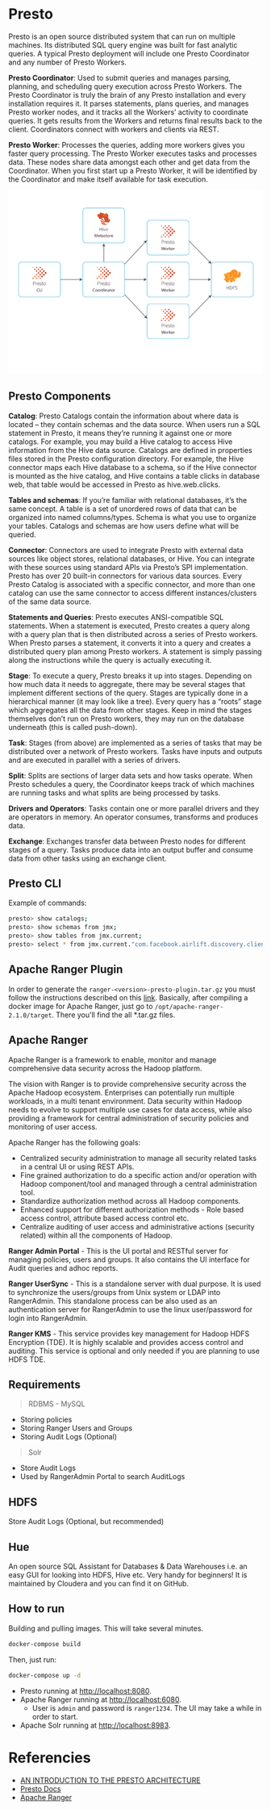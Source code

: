 # Presto

Presto is an open source distributed system that can run on multiple machines. Its distributed SQL query engine was built for fast analytic queries. A typical Presto deployment will include one Presto Coordinator and any number of Presto Workers.

**Presto Coordinator**: Used to submit queries and manages parsing, planning, and scheduling query execution across Presto Workers. The Presto Coordinator is truly the brain of any Presto installation and every installation requires it. It parses statements, plans queries, and manages Presto worker nodes, and it tracks all the Workers’ activity to coordinate queries. It gets results from the Workers and returns final results back to the client. Coordinators connect with workers and clients via REST.

**Presto Worker**: Processes the queries, adding more workers gives you faster query processing. The Presto Worker executes tasks and processes data. These nodes share data amongst each other and get data from the Coordinator. When you first start up a Presto Worker, it will be identified by the Coordinator and make itself available for task execution.

<p align="center">
    <img src="images/presto_architecture.png" alt="Presto High Level Architecture" />
</p>

## Presto Components

**Catalog**: Presto Catalogs contain the information about where data is located – they contain schemas and the data source. When users run a SQL statement in Presto, it means they’re running it against one or more catalogs. For example, you may build a Hive catalog to access Hive information from the Hive data source. Catalogs are defined in properties files stored in the Presto configuration directory. For example, the Hive connector maps each Hive database to a schema, so if the Hive connector is mounted as the hive catalog, and Hive contains a table clicks in database web, that table would be accessed in Presto as hive.web.clicks.

**Tables and schemas**: If you’re familiar with relational databases, it’s the same concept. A table is a set of unordered rows of data that can be organized into named columns/types. Schema is what you use to organize your tables. Catalogs and schemas are how users define what will be queried.

**Connector**: Connectors are used to integrate Presto with external data sources like object stores, relational databases, or Hive. You can integrate with these sources using standard APIs via Presto’s SPI implementation. Presto has over 20 built-in connectors for various data sources. Every Presto Catalog is associated with a specific connector, and more than one catalog can use the same connector to access different instances/clusters of the same data source.

**Statements and Queries**: Presto executes ANSI-compatible SQL statements. When a statement is executed, Presto creates a query along with a query plan that is then distributed across a series of Presto workers. When Presto parses a statement, it converts it into a query and creates a distributed query plan among Presto workers. A statement is simply passing along the instructions while the query is actually executing it.

**Stage**: To execute a query, Presto breaks it up into stages. Depending on how much data it needs to aggregate, there may be several stages that implement different sections of the query. Stages are typically done in a hierarchical manner (it may look like a tree). Every query has a “roots” stage which aggregates all the data from other stages. Keep in mind the stages themselves don’t run on Presto workers, they may run on the database underneath (this is called push-down).

**Task**: Stages (from above) are implemented as a series of tasks that may be distributed over a network of Presto workers. Tasks have inputs and outputs and are executed in parallel with a series of drivers.

**Split**: Splits are sections of larger data sets and how tasks operate. When Presto schedules a query, the Coordinator keeps track of which machines are running tasks and what splits are being processed by tasks.

**Drivers and Operators**: Tasks contain one or more parallel drivers and they are operators in memory. An operator consumes, transforms and produces data.

**Exchange**: Exchanges transfer data between Presto nodes for different stages of a query. Tasks produce data into an output buffer and consume data from other tasks using an exchange client.

## Presto CLI 
Example of commands:
```bash
presto> show catalogs;
presto> show schemas from jmx;
presto> show tables from jmx.current;
presto> select * from jmx.current."com.facebook.airlift.discovery.client:name=announcer";
```


## Apache Ranger Plugin
In order to generate the `ranger-<version>-presto-plugin.tar.gz` you must follow the instructions described on this [link](https://github.com/apache/ranger).
Basically, after compiling a docker image for Apache Ranger, just go to `/opt/apache-ranger-2.1.0/target`. There you'll find the all *.tar.gz files.

## Apache Ranger
Apache Ranger is a framework to enable, monitor and manage comprehensive data security across the Hadoop platform.

The vision with Ranger is to provide comprehensive security across the Apache Hadoop ecosystem. Enterprises can potentially run multiple workloads, in a multi tenant environment. Data security within Hadoop needs to evolve to support multiple use cases for data access, while also providing a framework for central administration of security policies and monitoring of user access.

Apache Ranger has the following goals:

- Centralized security administration to manage all security related tasks in a central UI or using REST APIs.
- Fine grained authorization to do a specific action and/or operation with Hadoop component/tool and managed through a central administration tool.
- Standardize authorization method across all Hadoop components.
- Enhanced support for different authorization methods - Role based access control, attribute based access control etc.
- Centralize auditing of user access and administrative actions (security related) within all the components of Hadoop.

**Ranger Admin Portal** - This is the UI portal and RESTful server for managing policies, users and groups. It also contains the UI interface for Audit queries and adhoc reports.

**Ranger UserSync** - This is a standalone server with dual purpose. It is used to synchronize the users/groups from Unix system or LDAP into RangerAdmin. This standalone process can be also used as an authentication server for RangerAdmin to use the linux user/password for login into RangerAdmin.

**Ranger KMS** - This service provides key management for Hadoop HDFS Encryption (TDE). It is highly scalable and provides access control and auditing. This service is optional and only needed if you are planning to use HDFS TDE.


## Requirements
> RDBMS - MySQL

- Storing policies
- Storing Ranger Users and Groups
- Storing Audit Logs (Optional)

> Solr

- Store Audit Logs
- Used by RangerAdmin Portal to search AuditLogs

## HDFS
Store Audit Logs (Optional, but recommended)

## Hue
An open source SQL Assistant for Databases & Data Warehouses i.e. an easy GUI for looking into HDFS, Hive etc. Very handy for beginners! It is maintained by Cloudera and you can find it on GitHub.

## How to run
Building and pulling images. This will take several minutes.
```bash
docker-compose build
```
Then, just run:
```bash
docker-compose up -d
```

- Presto running at [http://localhost:8080](http://localhost:8080).
- Apache Ranger running at [http://localhost:6080](http://localhost:6080).
  - User is `admin` and password is `ranger1234`. The UI may take a while in order to start.
- Apache Solr running at [http://localhost:8983](http://localhost:8983).

# Referencies
- [AN INTRODUCTION TO THE PRESTO ARCHITECTURE](https://www.alluxio.io/learn/presto/architecture/)
- [Presto Docs](https://prestodb.io/docs/current/overview/concepts.html)
- [Apache Ranger](https://cwiki.apache.org/confluence/display/RANGER/Index)

